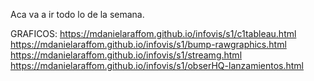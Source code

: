 Aca va a ir todo lo de la semana. 

GRAFICOS: 
https://mdanielaraffom.github.io/infovis/s1/c1tableau.html 
https://mdanielaraffom.github.io/infovis/s1/bump-rawgraphics.html 
https://mdanielaraffom.github.io/infovis/s1/streamg.html
https://mdanielaraffom.github.io/infovis/s1/obserHQ-lanzamientos.html 

